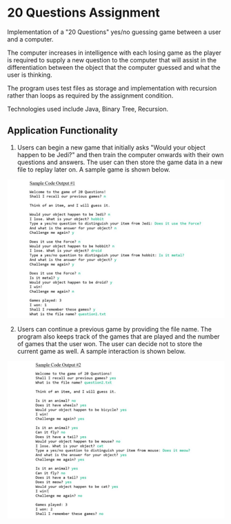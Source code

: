 # 20 Questions Assignment

Implementation of a "20 Questions" yes/no guessing game between a user and a computer.

The computer increases in intelligence with each losing game as the player is required to supply a new question to the computer that will assist in the differentiation between the object that the computer guessed and what the user is thinking.

The program uses test files as storage and implementation with recursion rather than loops as required by the assignment condition. 

Technologies used include Java, Binary Tree, Recursion. 

## Application Functionality
1. Users can begin a new game that initially asks "Would your object happen to be Jedi?" and then train the computer onwards with their own questions and answers. The user can then store the game data in a new file to replay later on. A sample game is shown below.

<p float="center">
  <img src="new-game.JPG"/>
</p>

2. Users can continue a previous game by providing the file name. The program also keeps track of the games that are played and the number of games that the user won. The user can decide not to store the current game as well. A sample interaction is shown below. 

<p float="center">
  <img src="recall-old-game.JPG"/>
</p>
